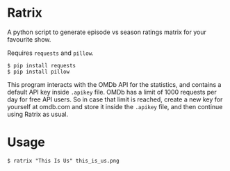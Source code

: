 # Ratrix
A python script to generate episode vs season ratings matrix for your favourite show.

Requires `requests` and `pillow`.

```
$ pip install requests
$ pip install pillow
```

This program interacts with the OMDb API for the statistics, and contains a default 
API key inside `.apikey` file. OMDb has a limit of 1000 requests per day for free API 
users. So in case that limit is reached, create a new key for yourself at omdb.com and 
store it inside the `.apikey` file, and then continue using Ratrix as usual.

# Usage
```
$ ratrix "This Is Us" this_is_us.png
```
